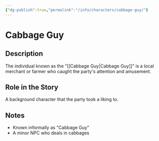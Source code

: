 ```yaml
---
{"dg-publish":true,"permalink":"/info/characters/cabbage-guy/"}
---
```


# Cabbage Guy

## Description
The individual known as the "[[Cabbage Guy\|Cabbage Guy]]" is a local merchant or farmer who caught the party's attention and amusement.

## Role in the Story
A background character that the party took a liking to.

## Notes
- Known informally as "Cabbage Guy"
- A minor NPC who deals in cabbages